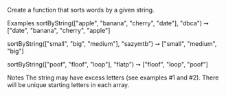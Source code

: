 Create a function that sorts words by a given string.

Examples
sortByString(["apple", "banana", "cherry", "date"], "dbca")
➞ ["date", "banana", "cherry", "apple"]

sortByString(["small", "big", "medium"], "sazymtb")
➞ ["small", "medium", "big"]

sortByString(["poof", "floof", "loop"], "flatp")
➞ ["floof", "loop", "poof"]

Notes
The string may have excess letters (see examples #1 and #2).
There will be unique starting letters in each array.